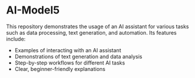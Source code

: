 # AI-Model5
This repository demonstrates the usage of an AI assistant for various tasks such as data processing, text generation, and automation.
Its features include:
- Examples of interacting with an AI assistant
- Demonstrations of text generation and data analysis
- Step-by-step workflows for different AI tasks
- Clear, beginner-friendly explanations
